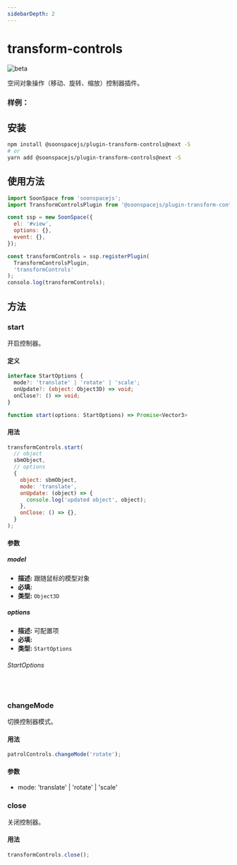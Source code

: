 ```yaml
---
sidebarDepth: 2
---
```


# transform-controls

![beta](https://img.shields.io/npm/v/@soonspacejs/plugin-transform-controls/next.svg)

空间对象操作（移动、旋转、缩放）控制器插件。

### 样例：

<Docs-Iframe src="plugin/transformControls.html" />

## 安装

```bash
npm install @soonspacejs/plugin-transform-controls@next -S
# or
yarn add @soonspacejs/plugin-transform-controls@next -S
```

## 使用方法

```js {2,11}
import SoonSpace from 'soonspacejs';
import TransformControlsPlugin from '@soonspacejs/plugin-transform-controls';

const ssp = new SoonSpace({
  el: '#view',
  options: {},
  event: {},
});

const transformControls = ssp.registerPlugin(
  TransformControlsPlugin,
  'transformControls'
);
consolo.log(transformControls);
```

## 方法

### start

开启控制器。

#### 定义

```ts
interface StartOptions {
  mode?: 'translate' | 'rotate' | 'scale';
  onUpdate?: (object: Object3D) => void;
  onClose?: () => void;
}

function start(options: StartOptions) => Promise<Vector3>
```

#### 用法

```js
transformControls.start(
  // object
  sbmObject,
  // options
  {
    object: sbmObject,
    mode: 'translate',
    onUpdate: (object) => {
      console.log('updated object', object);
    },
    onClose: () => {},
  }
);
```

#### 参数

##### model

- **描述:** 跟随鼠标的模型对象
- **必填:** <Base-RequireIcon :isRequire="true"/>
- **类型:** `Object3D`

##### options

- **描述:** 可配置项
- **必填:** <Base-RequireIcon :isRequire="false"/>
- **类型:** `StartOptions`

###### StartOptions

<br>
<Docs-Table 
    :data="[
      {
        prop: 'mode', desc: '操作模式', type: 'translate | rotate | scale', require: false, default: 'translate'
      },
      {
        prop: 'onUpdate', desc: '操作时实时回调函数', type: '(object: Object3D) => void', require: false, default: ''
      },
      {
        prop: 'onClose', desc: '控制器关闭时触发函数', type: '() => void', require: false, default: ''
      }
    ]"
/>

### changeMode

切换控制器模式。

#### 用法

```js
patrolControls.changeMode('rotate');
```

#### 参数

- mode: 'translate' | 'rotate' | 'scale'

### close

关闭控制器。

#### 用法

```js
transformControls.close();
```
